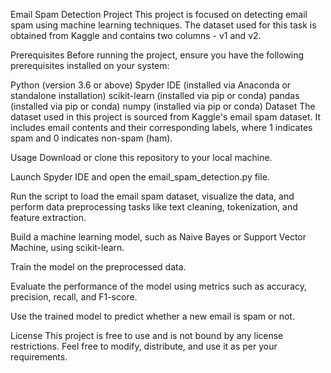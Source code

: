 Email Spam Detection Project
This project is focused on detecting email spam using machine learning techniques. The dataset used for this task is obtained from Kaggle and contains two columns - v1  and v2.

Prerequisites
Before running the project, ensure you have the following prerequisites installed on your system:

Python (version 3.6 or above)
Spyder IDE (installed via Anaconda or standalone installation)
scikit-learn (installed via pip or conda)
pandas (installed via pip or conda)
numpy (installed via pip or conda)
Dataset
The dataset used in this project is sourced from Kaggle's email spam dataset. It includes email contents and their corresponding labels, where 1 indicates spam and 0 indicates non-spam (ham).

Usage
Download or clone this repository to your local machine.

Launch Spyder IDE and open the email_spam_detection.py file.

Run the script to load the email spam dataset, visualize the data, and perform data preprocessing tasks like text cleaning, tokenization, and feature extraction.

Build a machine learning model, such as Naive Bayes or Support Vector Machine, using scikit-learn.

Train the model on the preprocessed data.

Evaluate the performance of the model using metrics such as accuracy, precision, recall, and F1-score.

Use the trained model to predict whether a new email is spam or not.

License
This project is free to use and is not bound by any license restrictions. Feel free to modify, distribute, and use it as per your requirements.
